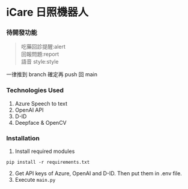 # iCare 日照機器人
### 待開發功能
> 吃藥回診提醒:alert <br>
> 回報問題:report <br>
> 語音 style:style <br>

一律推到 branch 確定再 push 回 main

### Technologies Used
1. Azure Speech to text
2. OpenAI API
3. D-ID
4. Deepface & OpenCV

### Installation
1. Install required modules
```
pip install -r requirements.txt
```
2. Get API keys of Azure, OpenAI and D-ID. Then put them in .env file.
3. Execute `main.py`
